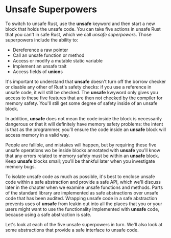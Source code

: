 # Unsafe Superpowers

To switch to unsafe Rust, use the **unsafe** keyword and then start a new block that holds the unsafe
code. You can take five actions in unsafe Rust that you can't in safe Rust, which we call *unsafe*
*superpowers*. Those superpowers include the ability to:

* Dereference a raw pointer
* Call an unsafe function or method
* Access or modify a mutable static variable
* Implement an unsafe trait
* Access fields of **union**s

It's important to understand that **unsafe** doesn't turn off the borrow checker or disable any other
of Rust's safety checks: if you use a reference in unsafe code, it will still be checked. The **unsafe**
kwyword only gives you access to these five features that are then not checked by the compiler for
memory safety. You'll still get some degree of safety inside of an unsafe block.

In addition, **unsafe** does not mean the code inside the block is necessarily dangerous or that it will
definitely have memory safety problems: the intent is that as the programmer, you'll ensure the
code inside an **unsafe** block will access memory in a valid way.

People are fallible, and mistakes will happen, but by requiring these five unsafe operations wo be
inside blocks annotated with **unsafe** you'll know that any errors related to memory safety must be
within an **unsafe** block. Keep **unsafe** blocks small; you'll be thankful later when you investigate
memory bugs.

To isolate unsafe code as much as possible, it's best to enclose unsafe code within a safe
abstraction and provide a safe API, which we'll discuss later in the chapter when we examine unsafe
functions and methods. Parts of the standard library are implemented as safe abstractions over
unsafe code that has been audited. Wrapping unsafe code in a safe abstraction prevents uses of
**unsafe** from leakin out into all the places that you or your users might want to use the
functionality implemented with **unsafe** code, because using a safe abstraction is safe.

Let's look at each of the five unsafe superpowers in turn. We'll also look at some abstractions that
provide a safe interface to unsafe code.

